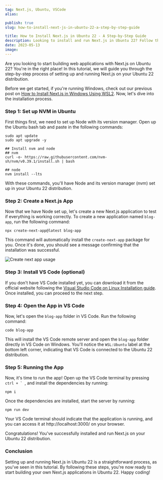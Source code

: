 ```yaml
---
tag: Next.js, Ubuntu, VSCode
alias:

publish: true
slug: how-to-install-next-js-in-ubuntu-22-a-step-by-step-guide

title: How to Install Next.js in Ubuntu 22 - A Step-by-Step Guide
description: Looking to install and run Next.js in Ubuntu 22? Follow this step-by-step tutorial on setting up NVM in Ubuntu, creating a Next.js application, and running it in VS Code. Learn how to install and run a Next.js app in Ubuntu 22, as well as how to use VS Code to make development easier. Start building your Next.js project today!
date: 2023-05-13
image:
---
```


Are you looking to start building web applications with Next.js on Ubuntu 22? You're in the right place! In this tutorial, we will guide you through the step-by-step process of setting up and running Next.js on your Ubuntu 22 distribution. 

Before we get started, if you're running Windows, check out our previous post on [How to Install Next.js in Windows Using WSL2](/blog/how-to-install-next-js-in-windows-using-wsl2-a-step-by-step-guide). Now, let's dive into the installation process.

### Step 1: Set up NVM in Ubuntu
First things first, we need to set up Node with its version manager. Open up the Ubuntu bash tab and paste in the following commands:

```text
sudo apt update
sudo apt upgrade -y

## Install nvm and node
## nvm
curl -o- https://raw.githubusercontent.com/nvm-sh/nvm/v0.39.1/install.sh | bash

## node
nvm install --lts
```

With these commands, you'll have Node and its version manager (nvm) set up in your Ubuntu 22 distribution.

### Step 2: Create a Next.js App
Now that we have Node set up, let's create a new Next.js application to test if everything is working correctly. To create a new application named `blog-app`, run the following command:

```text
npx create-next-app@latest blog-app
```

This command will automatically install the `create-next-app` package for you. Once it's done, you should see a message confirming that the installation was successful.

![Create next app usage](/assets/docs/2088943018.png)

### Step 3: Install VS Code (optional)
If you don't have VS Code installed yet, you can download it from the official website following the [Visual Studio Code on Linux Installation guide](https://code.visualstudio.com/docs/setup/linux#_installation). Once installed, you can proceed to the next step.

### Step 4: Open the App in VS Code
Now, let's open the `blog-app` folder in VS Code. Run the following command:

```text
code blog-app
```

This will install the VS Code remote server and open the `blog-app` folder directly in VS Code on Windows. You'll notice the `WSL:Ubuntu` label at the bottom left corner, indicating that VS Code is connected to the Ubuntu 22 distribution.

### Step 5: Running the App
Now, it's time to run the app! Open up the VS Code terminal by pressing ``ctrl + ` ``, and install the dependencies by running:

```text
npm i
```

Once the dependencies are installed, start the server by running:

```text
npm run dev
```

Your VS Code terminal should indicate that the application is running, and you can access it at http://localhost:3000/ on your browser.

Congratulations! You've successfully installed and run Next.js on your Ubuntu 22 distribution.

### Conclusion
Setting up and running Next.js in Ubuntu 22 is a straightforward process, as you've seen in this tutorial. By following these steps, you're now ready to start building your own Next.js applications in Ubuntu 22. Happy coding!
